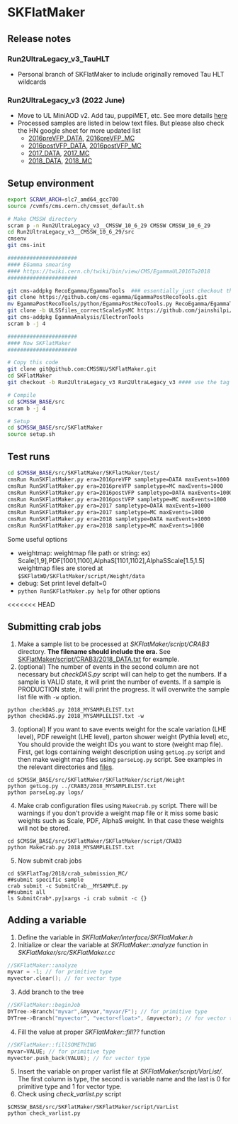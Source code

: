 # SKFlatMaker
## Release notes

### Run2UltraLegacy_v3_TauHLT
* Personal branch of SKFlatMaker to include originally removed Tau HLT wildcards 

### Run2UltraLegacy_v3 (2022 June)
* Move to UL MiniAOD v2. Add tau, puppiMET, etc. See more details [here](https://github.com/CMSSNU/SKFlatMaker/issues/63)
* Processed samples are listed in below text files. But please also check the HN google sheet for more updated list  
  * [2016preVFP_DATA](SKFlatMaker/script/CRAB3/2016preVFP_DATA.txt), [2016preVFP_MC](SKFlatMaker/script/CRAB3/2016preVFP_MC.txt)  
  * [2016postVFP_DATA](SKFlatMaker/script/CRAB3/2016postVFP_DATA.txt), [2016postVFP_MC](SKFlatMaker/script/CRAB3/2016postVFP_MC.txt)  
  * [2017_DATA](SKFlatMaker/script/CRAB3/2017_DATA.txt), [2017_MC](SKFlatMaker/script/CRAB3/2017_MC.txt)  
  * [2018_DATA](SKFlatMaker/script/CRAB3/2018_DATA.txt), [2018_MC](SKFlatMaker/script/CRAB3/2018_MC.txt)  
  
## Setup environment
```bash
export SCRAM_ARCH=slc7_amd64_gcc700
source /cvmfs/cms.cern.ch/cmsset_default.sh

# Make CMSSW directory
scram p -n Run2UltraLegacy_v3__CMSSW_10_6_29 CMSSW CMSSW_10_6_29
cd Run2UltraLegacy_v3__CMSSW_10_6_29/src
cmsenv
git cms-init

######################
#### EGamma smearing
#### https://twiki.cern.ch/twiki/bin/view/CMS/EgammaUL2016To2018
######################

git cms-addpkg RecoEgamma/EgammaTools  ### essentially just checkout the package from CMSSW
git clone https://github.com/cms-egamma/EgammaPostRecoTools.git
mv EgammaPostRecoTools/python/EgammaPostRecoTools.py RecoEgamma/EgammaTools/python/.
git clone -b ULSSfiles_correctScaleSysMC https://github.com/jainshilpi/EgammaAnalysis-ElectronTools.git EgammaAnalysis/ElectronTools/data/
git cms-addpkg EgammaAnalysis/ElectronTools
scram b -j 4

######################
#### Now SKFlatMaker
######################

# Copy this code
git clone git@github.com:CMSSNU/SKFlatMaker.git
cd SKFlatMaker
git checkout -b Run2UltraLegacy_v3 Run2UltraLegacy_v3 #### use the tag

# Compile
cd $CMSSW_BASE/src
scram b -j 4

# Setup
cd $CMSSW_BASE/src/SKFlatMaker
source setup.sh
```

## Test runs
```bash
cd $CMSSW_BASE/src/SKFlatMaker/SKFlatMaker/test/
cmsRun RunSKFlatMaker.py era=2016preVFP sampletype=DATA maxEvents=1000  ## Run 2016a DATA
cmsRun RunSKFlatMaker.py era=2016preVFP sampletype=MC maxEvents=1000    ## Run 2016a MC
cmsRun RunSKFlatMaker.py era=2016postVFP sampletype=DATA maxEvents=1000 ## Run 2016b DATA
cmsRun RunSKFlatMaker.py era=2016postVFP sampletype=MC maxEvents=1000   ## Run 2016b MC
cmsRun RunSKFlatMaker.py era=2017 sampletype=DATA maxEvents=1000        ## Run 2017 DATA
cmsRun RunSKFlatMaker.py era=2017 sampletype=MC maxEvents=1000          ## Run 2017 MC
cmsRun RunSKFlatMaker.py era=2018 sampletype=DATA maxEvents=1000        ## Run 2018 DATA
cmsRun RunSKFlatMaker.py era=2018 sampletype=MC maxEvents=1000          ## Run 2018 MC
```
Some useful options  
- weightmap: weightmap file path or string: ex) Scale[1,9],PDF[1001,1100],AlphaS[1101,1102],AlphaSScale[1.5,1.5]  
  weightmap files are stored at `$SKFlatWD/SKFlatMaker/script/Weight/data`  
- debug: Set print level defalt=0  
- `python RunSKFlatMaker.py help` for other options  

<<<<<<< HEAD
## Submitting crab jobs
1. Make a sample list to be processed at *SKFlatMaker/script/CRAB3* directory. **The filename should include the era.** See [SKFlatMaker/script/CRAB3/2018_DATA.txt](SKFlatMaker/script/CRAB3/2018_DATA.txt) for example.
2. (optional) The number of events in the second column are not necessary but *checkDAS.py* script will can help to get the numbers. If a sample is VALID state, it will print the number of events. If a sample is PRODUCTION state, it will print the progress. It will overwrite the sample list file with `-w` option.
```
python checkDAS.py 2018_MYSAMPLELIST.txt
python checkDAS.py 2018_MYSAMPLELIST.txt -w
```
3. (optional) If you want to save events weight for the scale variation (LHE level), PDF reweight (LHE level), parton shower weight (Pythia level) etc, You should provide the weight IDs you want to store (weight map file). First, get logs containing weight description using `getLog.py` script and then make weight map files using `parseLog.py` script. See examples in the relevant directories and [files](SKFlatMaker/script/Weight/data/DYJetsToLL_M-50_TuneCP5_13TeV-amcatnloFXFX-pythia8__RunIISummer20UL16MiniAODAPVv2-106X_mcRun2_asymptotic_preVFP_v11-v1.txt).
```
cd $CMSSW_BASE/src/SKFlatMaker/SKFlatMaker/script/Weight
python getLog.py ../CRAB3/2018_MYSAMPLELIST.txt
python parseLog.py logs/
```
4. Make crab configuration files using `MakeCrab.py` script. There will be warnings if you don't provide a weight map file or it miss some basic weights such as Scale, PDF, AlphaS weight. In that case these weights will not be stored.
```
cd $CMSSW_BASE/src/SKFlatMaker/SKFlatMaker/script/CRAB3
python MakeCrab.py 2018_MYSAMPLELIST.txt
```
5. Now submit crab jobs
```
cd $SKFlatTag/2018/crab_submission_MC/
##submit specific sample
crab submit -c SubmitCrab__MYSAMPLE.py
##submit all
ls SubmitCrab*.py|xargs -i crab submit -c {} 
```

## Adding a variable
1. Define the variable in *SKFlatMaker/interface/SKFlatMaker.h*
2. Initialize or clear the variable at *SKFlatMaker::analyze* function in *SKFlatMaker/src/SKFlatMaker.cc*
```c++
//SKFlatMaker::analyze
myvar = -1; // for primitive type
myvector.clear(); // for vector type
```
3. Add branch to the tree
```c++
//SKFlatMaker::beginJob
DYTree->Branch("myvar",&myvar,"myvar/F"); // for primitive type
DYTree->Branch("myvector", "vector<float>", &myvector); // for vector type
```
4. Fill the value at proper *SKFlatMaker::fill??* function
```c++
//SKFlatMaker::fillSOMETHING
myvar=VALUE; // for primitive type
myvector.push_back(VALUE); // for vector type
```
5. Insert the variable on proper varlist file at *SKFlatMaker/script/VarList/*. The first column is type, the second is variable name and the last is 0 for primitive type and 1 for vector type.
6. Check using *check_varlist.py* script
```
$CMSSW_BASE/src/SKFlatMaker/SKFlatMaker/script/VarList
python check_varlist.py
```
